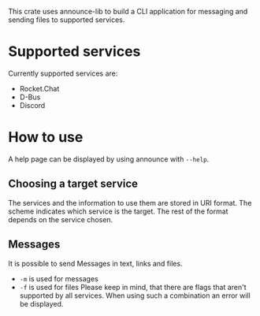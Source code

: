 This crate uses announce-lib to build a CLI application for messaging and sending files to supported services.

# Supported services
Currently supported services are:
* Rocket.Chat
* D-Bus
* Discord

# How to use
A help page can be displayed by using announce with `--help`.

## Choosing a target service
The services and the information to use them are stored in URI format. The scheme indicates which service is the target.
The rest of the format depends on the service chosen.

## Messages
It is possible to send Messages in text, links and files.
* `-m` is used for messages
* `-f` is used for files
Please keep in mind, that there are flags that aren't supported by all services.
When using such a combination an error will be displayed.
